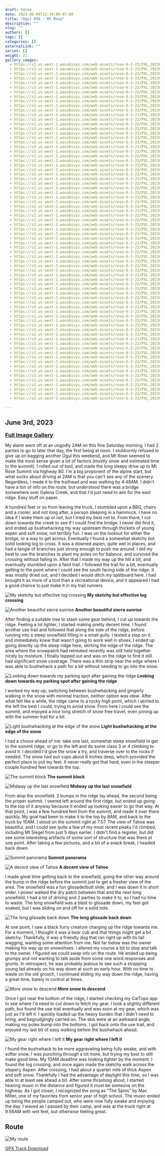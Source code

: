 ```yaml
---
draft: false
date: 2023-06-04T12:39:00-07:00
title: "Ogul #30 - Mt Rose"
description: ""
slug: ""
authors: []
tags: []
categories: []
externalLink: ""
series: []
weight: 31
gallery_images:
  - https://s3.us-west-1.wasabisys.com/web-assets/rose-6-3-23/PXL_20230603_122043307.jpg
  - https://s3.us-west-1.wasabisys.com/web-assets/rose-6-3-23/PXL_20230603_121039065.jpg
  - https://s3.us-west-1.wasabisys.com/web-assets/rose-6-3-23/PXL_20230603_124520732.jpg
  - https://s3.us-west-1.wasabisys.com/web-assets/rose-6-3-23/PXL_20230603_122819804.jpg
  - https://s3.us-west-1.wasabisys.com/web-assets/rose-6-3-23/PXL_20230603_122816692.jpg
  - https://s3.us-west-1.wasabisys.com/web-assets/rose-6-3-23/PXL_20230603_122045184.jpg
  - https://s3.us-west-1.wasabisys.com/web-assets/rose-6-3-23/PXL_20230603_130128869.jpg
  - https://s3.us-west-1.wasabisys.com/web-assets/rose-6-3-23/PXL_20230603_130127168.jpg
  - https://s3.us-west-1.wasabisys.com/web-assets/rose-6-3-23/PXL_20230603_130011633.jpg
  - https://s3.us-west-1.wasabisys.com/web-assets/rose-6-3-23/PXL_20230603_124522163.jpg
  - https://s3.us-west-1.wasabisys.com/web-assets/rose-6-3-23/PXL_20230603_132221922.jpg
  - https://s3.us-west-1.wasabisys.com/web-assets/rose-6-3-23/PXL_20230603_130130929.jpg
  - https://s3.us-west-1.wasabisys.com/web-assets/rose-6-3-23/PXL_20230603_134931674.jpg
  - https://s3.us-west-1.wasabisys.com/web-assets/rose-6-3-23/PXL_20230603_134930353.jpg
  - https://s3.us-west-1.wasabisys.com/web-assets/rose-6-3-23/PXL_20230603_134929411.jpg
  - https://s3.us-west-1.wasabisys.com/web-assets/rose-6-3-23/PXL_20230603_133939738.jpg
  - https://s3.us-west-1.wasabisys.com/web-assets/rose-6-3-23/PXL_20230603_141656850.jpg
  - https://s3.us-west-1.wasabisys.com/web-assets/rose-6-3-23/PXL_20230603_134933253.jpg
  - https://s3.us-west-1.wasabisys.com/web-assets/rose-6-3-23/PXL_20230603_141908700.jpg
  - https://s3.us-west-1.wasabisys.com/web-assets/rose-6-3-23/PXL_20230603_141721900.jpg
  - https://s3.us-west-1.wasabisys.com/web-assets/rose-6-3-23/PXL_20230603_141659215.jpg
  - https://s3.us-west-1.wasabisys.com/web-assets/rose-6-3-23/PXL_20230603_142404841.jpg
  - https://s3.us-west-1.wasabisys.com/web-assets/rose-6-3-23/PXL_20230603_141909929.MP.jpg
  - https://s3.us-west-1.wasabisys.com/web-assets/rose-6-3-23/PXL_20230603_143723091.jpg
  - https://s3.us-west-1.wasabisys.com/web-assets/rose-6-3-23/PXL_20230603_143721469.jpg
  - https://s3.us-west-1.wasabisys.com/web-assets/rose-6-3-23/PXL_20230603_142407610.jpg
  - https://s3.us-west-1.wasabisys.com/web-assets/rose-6-3-23/PXL_20230603_142406455.jpg
  - https://s3.us-west-1.wasabisys.com/web-assets/rose-6-3-23/PXL_20230603_144821087.MP.jpg
  - https://s3.us-west-1.wasabisys.com/web-assets/rose-6-3-23/PXL_20230603_144255207.jpg
  - https://s3.us-west-1.wasabisys.com/web-assets/rose-6-3-23/PXL_20230603_143725707.jpg
  - https://s3.us-west-1.wasabisys.com/web-assets/rose-6-3-23/PXL_20230603_143724820.jpg
  - https://s3.us-west-1.wasabisys.com/web-assets/rose-6-3-23/PXL_20230603_144821695.jpg
  - https://s3.us-west-1.wasabisys.com/web-assets/rose-6-3-23/PXL_20230603_145614047.jpg
  - https://s3.us-west-1.wasabisys.com/web-assets/rose-6-3-23/PXL_20230603_145613158.jpg
  - https://s3.us-west-1.wasabisys.com/web-assets/rose-6-3-23/PXL_20230603_145852982.jpg
  - https://s3.us-west-1.wasabisys.com/web-assets/rose-6-3-23/PXL_20230603_145847089.jpg
  - https://s3.us-west-1.wasabisys.com/web-assets/rose-6-3-23/PXL_20230603_145845327.jpg
  - https://s3.us-west-1.wasabisys.com/web-assets/rose-6-3-23/PXL_20230603_145839196.jpg
  - https://s3.us-west-1.wasabisys.com/web-assets/rose-6-3-23/PXL_20230603_145859760.jpg
  - https://s3.us-west-1.wasabisys.com/web-assets/rose-6-3-23/PXL_20230603_145858692.jpg
  - https://s3.us-west-1.wasabisys.com/web-assets/rose-6-3-23/PXL_20230603_145857550.jpg
  - https://s3.us-west-1.wasabisys.com/web-assets/rose-6-3-23/PXL_20230603_145903493.jpg
  - https://s3.us-west-1.wasabisys.com/web-assets/rose-6-3-23/PXL_20230603_145902630.jpg
  - https://s3.us-west-1.wasabisys.com/web-assets/rose-6-3-23/PXL_20230603_145901605.jpg
  - https://s3.us-west-1.wasabisys.com/web-assets/rose-6-3-23/PXL_20230603_145905735.jpg
  - https://s3.us-west-1.wasabisys.com/web-assets/rose-6-3-23/PXL_20230603_145904342.jpg
  - https://s3.us-west-1.wasabisys.com/web-assets/rose-6-3-23/PXL_20230603_145911343.jpg
  - https://s3.us-west-1.wasabisys.com/web-assets/rose-6-3-23/PXL_20230603_145909373.jpg
  - https://s3.us-west-1.wasabisys.com/web-assets/rose-6-3-23/PXL_20230603_145908271.jpg
  - https://s3.us-west-1.wasabisys.com/web-assets/rose-6-3-23/PXL_20230603_145906969.jpg
  - https://s3.us-west-1.wasabisys.com/web-assets/rose-6-3-23/PXL_20230603_145944595.PANO.jpg
  - https://s3.us-west-1.wasabisys.com/web-assets/rose-6-3-23/PXL_20230603_145913949.jpg
  - https://s3.us-west-1.wasabisys.com/web-assets/rose-6-3-23/PXL_20230603_145912476.jpg
  - https://s3.us-west-1.wasabisys.com/web-assets/rose-6-3-23/PXL_20230603_150756673.jpg
  - https://s3.us-west-1.wasabisys.com/web-assets/rose-6-3-23/PXL_20230603_150715914.jpg
  - https://s3.us-west-1.wasabisys.com/web-assets/rose-6-3-23/PXL_20230603_150714953.jpg
  - https://s3.us-west-1.wasabisys.com/web-assets/rose-6-3-23/PXL_20230603_153133409.jpg
  - https://s3.us-west-1.wasabisys.com/web-assets/rose-6-3-23/PXL_20230603_150808959.jpg
  - https://s3.us-west-1.wasabisys.com/web-assets/rose-6-3-23/PXL_20230603_150807736.jpg
  - https://s3.us-west-1.wasabisys.com/web-assets/rose-6-3-23/PXL_20230603_155909993.jpg
  - https://s3.us-west-1.wasabisys.com/web-assets/rose-6-3-23/PXL_20230603_155907415.jpg
  - https://s3.us-west-1.wasabisys.com/web-assets/rose-6-3-23/PXL_20230603_154718805.jpg
  - https://s3.us-west-1.wasabisys.com/web-assets/rose-6-3-23/PXL_20230603_161056937.jpg
  - https://s3.us-west-1.wasabisys.com/web-assets/rose-6-3-23/PXL_20230603_160253021.jpg
  - https://s3.us-west-1.wasabisys.com/web-assets/rose-6-3-23/PXL_20230603_161806950.jpg
  - https://s3.us-west-1.wasabisys.com/web-assets/rose-6-3-23/PXL_20230603_161140398.MP.jpg
  - https://s3.us-west-1.wasabisys.com/web-assets/rose-6-3-23/PXL_20230603_161139458.jpg
  - https://s3.us-west-1.wasabisys.com/web-assets/rose-6-3-23/PXL_20230603_163305780.jpg
  - https://s3.us-west-1.wasabisys.com/web-assets/rose-6-3-23/PXL_20230603_162613817.jpg
  - https://s3.us-west-1.wasabisys.com/web-assets/rose-6-3-23/PXL_20230603_162612915.jpg
  - https://s3.us-west-1.wasabisys.com/web-assets/rose-6-3-23/PXL_20230603_163432199.jpg
  - https://s3.us-west-1.wasabisys.com/web-assets/rose-6-3-23/PXL_20230603_163425790.MP.jpg
  - https://s3.us-west-1.wasabisys.com/web-assets/rose-6-3-23/PXL_20230603_164021835.jpg
  - https://s3.us-west-1.wasabisys.com/web-assets/rose-6-3-23/PXL_20230603_163433174.jpg

---
```

## June 3rd, 2023

<a href="../galleries/mt-rose-gallery/"><font size="4"><b>Full Image Gallery</b></font></a>

My alarm went off at an ungodly 2AM on this fine Saturday morning. I had 2 parties to go to later that day, the first being at noon. I stubbornly refused to give up on bagging another Ogul this weekend, and Mt Rose seemed to make the most sense given a lot of factors (mostly snow and estimated time to the summit). I rolled out of bed, and made the long sleepy drive up to Mt Rose Summit via highway 80. I'm a big proponent of the alpine start, but what sucks about driving at 2AM is that you can't see any of the scenery. Regardless, I made it to the trailhead and was walking by 4:48AM. I didn't have a ton of info on the route, but understood there was a bridge somewhere over Galena Creek, and that I'd just need to aim for the east ridge. Easy stuff on paper.

A hundred feet or so from leaving the truck, I stumbled upon a BBQ, chairs and a cooler, and not long after, a person sleeping in a hammock. I have no idea if I woke them up or not, but I tried my best not to. From there, I cut down towards the creek to see if I could find the bridge. I never did find it, and ended up bushwhacking my way upstream through thickets of young aspen and soft snow, not terribly fun. I was on the lookout for either the bridge, or a way to get across. Eventually I found a somewhat sketchy but solid looking log to cross. It was a downed aspen, quite wet in places, and had a tangle of branches just strong enough to push me around. I did my best to use the branches to plant my poles on for balance, and survived the crossing without falling in. After that I made my way up the hill a bit, and eventually stumbled upon a faint trail. I followed the trail for a bit, eventually getting to the point where I could see the south facing side of the ridge. It was mostly dried out, and I decided I would ditch my splitboard here. I had brought it as more of a tool than a recreational device, and it appeared I had a good chance to just make it in my trail runners. 

![My sketchy but effective log crossing](https://s3.us-west-1.wasabisys.com/web-assets/rose-6-3-23/PXL_20230603_121039065.jpg?classes=shadow)
**My sketchy but effective log crossing**

![Another beautiful sierra sunrise](https://s3.us-west-1.wasabisys.com/web-assets/rose-6-3-23/PXL_20230603_122819804.jpg?classes=shadow)
**Another beautiful sierra sunrise**

After finding a suitable tree to stash some gear behind, I cut up towards the ridge. Feeling a lot lighter, I started making pretty decent time. I found another use trail and followed that along the side of the ridge, before running into a steep snowfield filling in a small gully. I tested a step on it. and immediately knew that wasn't going to work well in shoes. I ended up going directly up the steep ridge here, skirting the edge of the ridge. The area where the snowpatch had retreated recently was still held together nicely by moisture. I finally topped out and was on the ridge to find it still had significant snow coverage. There was a thin strip near the edge where I was able to bushwhack a path for a bit without needing to go into the snow.

![Looking down towards my parking spot after gaining the ridge](https://s3.us-west-1.wasabisys.com/web-assets/rose-6-3-23/PXL_20230603_130130929.jpg?classes=shadow)
**Looking down towards my parking spot after gaining the ridge**

I worked my way up, switching between bushwhacking and gingerly walking in the snow with minimal traction, neither option was ideal. After what felt like a while, the ridge came to a rocky high point, which I skirted to the left the best I could, trying to avoid snow. From here I could see the summit, and enjoyed a nice long stretch of snow free travel, even joining up with the summer trail for a bit.

![Light bushwhacking at the edge of the snow](https://s3.us-west-1.wasabisys.com/web-assets/rose-6-3-23/PXL_20230603_134933253.jpg?classes=shadow)
**Light bushwhacking at the edge of the snow**

I had a choice ahead of me: take one last, somewhat steep snowfield to get to the summit ridge, or go to the left and do some class 3 or 4 climbing to avoid it. I decided I'd give the snow a try, and traverse over to the rocks if needed. The snow had sun cups about 6 inches deep, which provided the perfect place to put my feet. It never really got that hard, even in the steeper couple hundred feet towards the top.

![The summit block](https://s3.us-west-1.wasabisys.com/web-assets/rose-6-3-23/PXL_20230603_141908700.jpg?classes=shadow)
**The summit block**

![Midway up the last snowfield](https://s3.us-west-1.wasabisys.com/web-assets/rose-6-3-23/PXL_20230603_143721469.jpg?classes=shadow)
**Midway up the last snowfield**

From atop the snowfield. 2 bumps in the ridge lay ahead, the second being the proper summit. I veered left around the first ridge, but ended up going to the top of it anyway because it ended up looking easier to go that way. At that point, I was a few hundred feet from the summit, and made it over there quickly. My goal had been to make it to the top by 8AM, and back to the truck by 10AM. I stood on the summit right at 7:57. The view of Tahoe was beautiful, and I could see quite a few of my most recent peaks I'd climbed, including Mt Siegel from just 5 days earlier. I didn't find a register, but did see some interesting artifacts of some sort of structure that was there at one point. After taking a few pictures, and a bit of a snack break, I headed back down. 

![Summit panorama](https://s3.us-west-1.wasabisys.com/web-assets/rose-6-3-23/PXL_20230603_145944595.PANO.jpg?classes=shadow)
**Summit panorama**

![A decent view of Tahoe](https://s3.us-west-1.wasabisys.com/web-assets/rose-6-3-23/PXL_20230603_145908271.jpg?classes=shadow)
**A decent view of Tahoe**

I made great time getting back to the snowfield, going the other way around the bump in the ridge before the summit just to get a fresher view of the area. The snowfield was a fun glissade/butt slide, and I was down it in short order. I power walked the dry patch between that and the next long snowfield, I had a lot of driving and 2 parties to make it to, so I had no time to waste. The long snowfield was a blast to glissade down, my feet got soaked, but I was sliding on and off for a solid mile.

![The long glissade back down](https://s3.us-west-1.wasabisys.com/web-assets/rose-6-3-23/PXL_20230603_160253021.jpg?classes=shadow)
**The long glissade back down**

 At one point, I saw a black furry creature charging up the ridge towards me. For a moment, I thought it was a bear cub and that things might get a bit sketchy. Thankfully, it was a friendly dog that ran right up with its tail wagging, wanting some attention from me. Not far below was the owner making his way up on snowshoes. I altered my course a bit to stop and talk to the owner. I figured we could swap info on the route. He ended up being grumpy and not wanting to talk aside from some one word responses and grunts. In retrospect, he was probably jealous to see such a strapping young lad already on his way down at such an early hour. With no time to waste on the old grouch, I continued sliding my way down the ridge, having a great time, barely in control at times. 

![More snow to descend](https://s3.us-west-1.wasabisys.com/web-assets/rose-6-3-23/PXL_20230603_155907415.jpg?classes=shadow)
**More snow to descend**

Once I got near the bottom of the ridge, I started checking my CalTopo app to see where I'd need to cut down to fetch my gear. I took a slightly different path, but found the use trail eventually and was soon at my gear, which was just as I'd left it. I quickly loaded up the heavy burden that I didn't need to bring, and begrudgingly carried on. The skis were at an awkward angle, making my poles bump into the bottoms. I got back onto the use trail, and enjoyed my last bit of easy walking before the bushwhack ahead. 

![My gear right where I left it](https://s3.us-west-1.wasabisys.com/web-assets/rose-6-3-23/PXL_20230603_161806950.jpg?classes=shadow)
**My gear right where I left it**

I found the bushwhack to be more aggravating being fully awake, and with softer snow. I was punching through a lot more, but trying my best to still make good time. My 10AM deadline was looking tighter by the moment. I found the log crossing, and once again made the sketchy walk across the slippery Aspen. After crossing, I had about a quarter mile of thick Aspen and soft snow. Thankfully I had the advantage of daylight this time, so I was able to at least see ahead a bit. After some thrashing about, I started hearing music in the distance and figured it must be someone on the highway. As I got closer, I recognized the song as "The Spins" by Mac Miller, one of my favorites from senior year of high school. The music ended up being the people camped out, who were now fully awake and enjoying the day. I waved as I passed by their camp, and was at the truck right at 9:56AM with wet feet, but otherwise feeling great.


## Route
![My route](https://s3.us-west-1.wasabisys.com/web-assets/rose-6-3-23/mt_rose_route.jpg?classes=shadow)

[GPX Track Download](https://s3.us-west-1.wasabisys.com/web-assets/rose-6-3-23/mt_rose.gpx)
